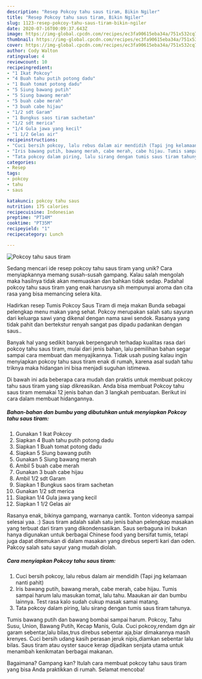 ```yaml
---
description: "Resep Pokcoy tahu saus tiram, Bikin Ngiler"
title: "Resep Pokcoy tahu saus tiram, Bikin Ngiler"
slug: 1123-resep-pokcoy-tahu-saus-tiram-bikin-ngiler
date: 2020-07-16T00:09:37.643Z
image: https://img-global.cpcdn.com/recipes/ec3fa90615eba34a/751x532cq70/pokcoy-tahu-saus-tiram-foto-resep-utama.jpg
thumbnail: https://img-global.cpcdn.com/recipes/ec3fa90615eba34a/751x532cq70/pokcoy-tahu-saus-tiram-foto-resep-utama.jpg
cover: https://img-global.cpcdn.com/recipes/ec3fa90615eba34a/751x532cq70/pokcoy-tahu-saus-tiram-foto-resep-utama.jpg
author: Cody Walton
ratingvalue: 4
reviewcount: 10
recipeingredient:
- "1 Ikat Pokcoy"
- "4 Buah tahu putih potong dadu"
- "1 Buah tomat potong dadu"
- "5 Siung bawang putih"
- "5 Siung bawang merah"
- "5 buah cabe merah"
- "3 buah cabe hijau"
- "1/2 sdt Garam"
- "1 Bungkus saos tiram sachetan"
- "1/2 sdt merica"
- "1/4 Gula jawa yang kecil"
- "1 1/2 Gelas air"
recipeinstructions:
- "Cuci bersih pokcoy, lalu rebus dalam air mendidih (Tapi jng kelamaan nanti pahit)"
- "Iris bawang putih, bawang merah, cabe merah, cabe hijau. Tumis sampai harum lalu masukan tomat, lalu tahu. Maaukan air dan bumbu lainnya. Test rasa kalo sudah cukup masak samai matang."
- "Tata pokcoy dalam piring, lalu sirang dengan tumis saus tiram tahunya."
categories:
- Resep
tags:
- pokcoy
- tahu
- saus

katakunci: pokcoy tahu saus 
nutrition: 175 calories
recipecuisine: Indonesian
preptime: "PT14M"
cooktime: "PT35M"
recipeyield: "1"
recipecategory: Lunch

---
```



![Pokcoy tahu saus tiram](https://img-global.cpcdn.com/recipes/ec3fa90615eba34a/751x532cq70/pokcoy-tahu-saus-tiram-foto-resep-utama.jpg)

Sedang mencari ide resep pokcoy tahu saus tiram yang unik? Cara menyiapkannya memang susah-susah gampang. Kalau salah mengolah maka hasilnya tidak akan memuaskan dan bahkan tidak sedap. Padahal pokcoy tahu saus tiram yang enak harusnya sih mempunyai aroma dan cita rasa yang bisa memancing selera kita.

Hadirkan resep Tumis Pokcoy Saus Tiram di meja makan Bunda sebagai pelengkap menu makan yang sehat. Pokcoy merupakan salah satu sayuran dari keluarga sawi yang dikenal dengan nama sawi sendok. Rasanya yang tidak pahit dan bertekstur renyah sangat pas dipadu padankan dengan saus..

Banyak hal yang sedikit banyak berpengaruh terhadap kualitas rasa dari pokcoy tahu saus tiram, mulai dari jenis bahan, lalu pemilihan bahan segar sampai cara membuat dan menyajikannya. Tidak usah pusing kalau ingin menyiapkan pokcoy tahu saus tiram enak di rumah, karena asal sudah tahu triknya maka hidangan ini bisa menjadi suguhan istimewa.


Di bawah ini ada beberapa cara mudah dan praktis untuk membuat pokcoy tahu saus tiram yang siap dikreasikan. Anda bisa membuat Pokcoy tahu saus tiram memakai 12 jenis bahan dan 3 langkah pembuatan. Berikut ini cara dalam membuat hidangannya.

<!--inarticleads1-->

##### Bahan-bahan dan bumbu yang dibutuhkan untuk menyiapkan Pokcoy tahu saus tiram:

1. Gunakan 1 Ikat Pokcoy
1. Siapkan 4 Buah tahu putih potong dadu
1. Siapkan 1 Buah tomat potong dadu
1. Siapkan 5 Siung bawang putih
1. Gunakan 5 Siung bawang merah
1. Ambil 5 buah cabe merah
1. Gunakan 3 buah cabe hijau
1. Ambil 1/2 sdt Garam
1. Siapkan 1 Bungkus saos tiram sachetan
1. Gunakan 1/2 sdt merica
1. Siapkan 1/4 Gula jawa yang kecil
1. Siapkan 1 1/2 Gelas air


Rasanya enak, bikinya gampang, warnanya cantik. Tonton videonya sampai selesai yaa. :) Saus tiram adalah salah satu jenis bahan pelengkap masakan yang terbuat dari tiram yang dikondensasikan. Saus serbaguna ini bukan hanya digunakan untuk berbagai Chinese food yang bersifat tumis, tetapi juga dapat ditemukan di dalam masakan yang direbus seperti kari dan oden. Pakcoy salah satu sayur yang mudah diolah. 

<!--inarticleads2-->

##### Cara menyiapkan Pokcoy tahu saus tiram:

1. Cuci bersih pokcoy, lalu rebus dalam air mendidih (Tapi jng kelamaan nanti pahit)
1. Iris bawang putih, bawang merah, cabe merah, cabe hijau. Tumis sampai harum lalu masukan tomat, lalu tahu. Maaukan air dan bumbu lainnya. Test rasa kalo sudah cukup masak samai matang.
1. Tata pokcoy dalam piring, lalu sirang dengan tumis saus tiram tahunya.


Tumis bawang putih dan bawang bombai sampai harum. Pokcoy, Tahu Susu, Union, Bawang Putih, Kecap Manis, Gula. Cuci pokcoy,rendam dgn air garam sebentar,lalu bilas,trus direbus sebentar aja,biar dimakannya masih krenyes. Cuci bersih udang kasih perasan jeruk nipis,diamkan sebentar lalu bilas. Saus tiram atau oyster sauce kerap dijadikan senjata utama untuk menambah kenikmatan berbagai makanan. 

Bagaimana? Gampang kan? Itulah cara membuat pokcoy tahu saus tiram yang bisa Anda praktikkan di rumah. Selamat mencoba!
